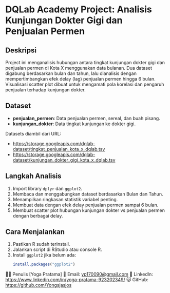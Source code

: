 # DQLab Academy Project: Analisis Kunjungan Dokter Gigi dan Penjualan Permen

## Deskripsi
Project ini menganalisis hubungan antara tingkat kunjungan dokter gigi dan penjualan permen di Kota X menggunakan data bulanan. Dua dataset digabung berdasarkan bulan dan tahun, lalu dianalisis dengan mempertimbangkan efek delay (lag) penjualan permen hingga 6 bulan. Visualisasi scatter plot dibuat untuk mengamati pola korelasi dan pengaruh penjualan terhadap kunjungan dokter.

## Dataset
- **penjualan_permen**: Data penjualan permen, sereal, dan buah pisang.
- **kunjungan_dokter**: Data tingkat kunjungan ke dokter gigi.

Datasets diambil dari URL:
- https://storage.googleapis.com/dqlab-dataset/tingkat_penjualan_kota_x_dqlab.tsv
- https://storage.googleapis.com/dqlab-dataset/kunjungan_dokter_gigi_kota_x_dqlab.tsv

## Langkah Analisis
1. Import library `dplyr` dan `ggplot2`.
2. Membaca dan menggabungkan dataset berdasarkan Bulan dan Tahun.
3. Menampilkan ringkasan statistik variabel penting.
4. Membuat data dengan efek delay penjualan permen sampai 6 bulan.
5. Membuat scatter plot hubungan kunjungan dokter vs penjualan permen dengan berbagai delay.

## Cara Menjalankan
1. Pastikan R sudah terinstall.
2. Jalankan script di RStudio atau console R.
3. Install `ggplot2` jika belum ada:  
   ```R
   install.packages("ggplot2")
🧑‍💻 Penulis
[Yoga Pratama]
📧 Email: yp170090@gmail.com
🔗 LinkedIn: https://www.linkedin.com/in/yoga-pratama-923202349/
🐱 GitHub: https://github.com/Yongsjasjos
